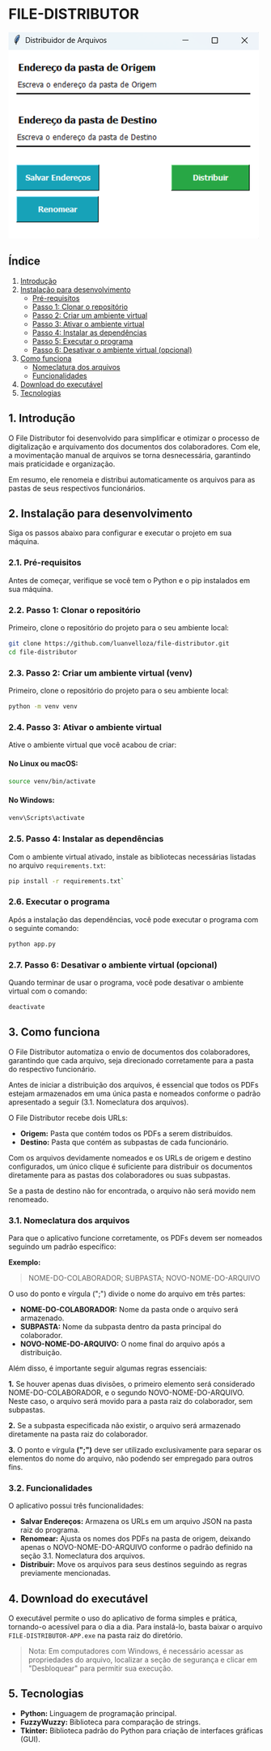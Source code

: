 # **FILE-DISTRIBUTOR**

![Imagem do aplicativo File Distributor](./assets/foto-app.png)

## Índice
1. [Introdução](#1-introdução)
2. [Instalação para desenvolvimento](#2-instalação-para-desenvolvimento)
   - [Pré-requisitos](#21-pré-requisitos)
   - [Passo 1: Clonar o repositório](#22-passo-1-clonar-o-repositório)
   - [Passo 2: Criar um ambiente virtual](#23-passo-2-criar-um-ambiente-virtual-venv)
   - [Passo 3: Ativar o ambiente virtual](#24-passo-3-ativar-o-ambiente-virtual)
   - [Passo 4: Instalar as dependências](#25-passo-4-instalar-as-dependências)
   - [Passo 5: Executar o programa](#26-executar-o-programa)
   - [Passo 6: Desativar o ambiente virtual (opcional)](#27-passo-6-desativar-o-ambiente-virtual-opcional)
3. [Como funciona](#3-como-funciona)
   - [Nomeclatura dos arquivos](#31-nomeclatura-dos-arquivos)
   - [Funcionalidades](#32-funcionalidades)
4. [Download do executável](#4-download-do-executável)
5. [Tecnologias](#5-tecnologias)

## **1. Introdução**

O File Distributor foi desenvolvido para simplificar e otimizar o processo de digitalização e arquivamento dos documentos dos colaboradores. Com ele, a movimentação manual de arquivos se torna desnecessária, garantindo mais praticidade e organização.

Em resumo, ele renomeia e distribui automaticamente os arquivos para as pastas de seus respectivos funcionários.

## **2. Instalação para desenvolvimento**

Siga os passos abaixo para configurar e executar o projeto em sua máquina.

### **2.1. Pré-requisitos**

Antes de começar, verifique se você tem o Python e o pip instalados em sua máquina.

### **2.2. Passo 1: Clonar o repositório**

Primeiro, clone o repositório do projeto para o seu ambiente local:

```bash
git clone https://github.com/luanvelloza/file-distributor.git
cd file-distributor
```

### **2.3. Passo 2: Criar um ambiente virtual (venv)**

Primeiro, clone o repositório do projeto para o seu ambiente local:

```bash
python -m venv venv
```

### **2.4. Passo 3: Ativar o ambiente virtual**

Ative o ambiente virtual que você acabou de criar:

#### **No Linux ou macOS:**
```bash
source venv/bin/activate
```

#### **No Windows:**
```bash
venv\Scripts\activate
```
### **2.5. Passo 4: Instalar as dependências**

Com o ambiente virtual ativado, instale as bibliotecas necessárias listadas no arquivo ```requirements.txt```:

```bash
pip install -r requirements.txt`
```

### **2.6. Executar o programa**

Após a instalação das dependências, você pode executar o programa com o seguinte comando: 

```bash
python app.py
```

### **2.7. Passo 6: Desativar o ambiente virtual (opcional)**

Quando terminar de usar o programa, você pode desativar o ambiente virtual com o comando:
```bash
deactivate
```

## **3. Como funciona**

O File Distributor automatiza o envio de documentos dos colaboradores, garantindo que cada arquivo, seja direcionado corretamente para a pasta do respectivo funcionário.

Antes de iniciar a distribuição dos arquivos, é essencial que todos os PDFs estejam armazenados em uma única pasta e nomeados conforme o padrão apresentado a seguir (3.1. Nomeclatura dos arquivos).

O File Distributor recebe dois URLs:
- **Origem:** Pasta que contém todos os PDFs a serem distribuídos.
- **Destino:** Pasta que contém as subpastas de cada funcionário.

Com os arquivos devidamente nomeados e os URLs de origem e destino configurados, um único clique é suficiente para distribuir os documentos diretamente para as pastas dos colaboradores ou suas subpastas.

Se a pasta de destino não for encontrada, o arquivo não será movido nem renomeado.

### **3.1. Nomeclatura dos arquivos**

Para que o aplicativo funcione corretamente, os PDFs devem ser nomeados seguindo um padrão específico:

**Exemplo:**
> NOME-DO-COLABORADOR; SUBPASTA; NOVO-NOME-DO-ARQUIVO

O uso do ponto e vírgula (";") divide o nome do arquivo em três partes:
 - **NOME-DO-COLABORADOR:** Nome da pasta onde o arquivo será armazenado.
 - **SUBPASTA:** Nome da subpasta dentro da pasta principal do colaborador.
 - **NOVO-NOME-DO-ARQUIVO:** O nome final do arquivo após a distribuição.

Além disso, é importante seguir algumas regras essenciais:

**1.** Se houver apenas duas divisões, o primeiro elemento será considerado NOME-DO-COLABORADOR, e o segundo NOVO-NOME-DO-ARQUIVO. Neste caso, o arquivo será movido para a pasta raiz do colaborador, sem subpastas.

**2.** Se a subpasta especificada não existir, o arquivo será armazenado diretamente na pasta raiz do colaborador.

**3.** O ponto e vírgula **(";")** deve ser utilizado exclusivamente para separar os elementos do nome do arquivo, não podendo ser empregado para outros fins.

### **3.2. Funcionalidades**

O aplicativo possui três funcionalidades:
- **Salvar Endereços:** Armazena os URLs em um arquivo JSON na pasta raiz do programa.
- **Renomear:** Ajusta os nomes dos PDFs na pasta de origem, deixando apenas o NOVO-NOME-DO-ARQUIVO conforme o padrão definido na seção 3.1. Nomeclatura dos arquivos. 
- **Distribuir:** Move os arquivos para seus destinos seguindo as regras previamente mencionadas.

## **4. Download do executável**

O executável permite o uso do aplicativo de forma simples e prática, tornando-o acessível para o dia a dia. Para instalá-lo, basta baixar o arquivo `FILE-DISTRIBUTOR-APP.exe` na pasta raiz do diretório.

> Nota: Em computadores com Windows, é necessário acessar as propriedades do arquivo, localizar a seção de segurança e clicar em "Desbloquear" para permitir sua execução.

## **5. Tecnologias**
- **Python:** Linguagem de programação principal.
- **FuzzyWuzzy:** Biblioteca para comparação de strings.
- **Tkinter:** Biblioteca padrão do Python para criação de interfaces gráficas (GUI).
